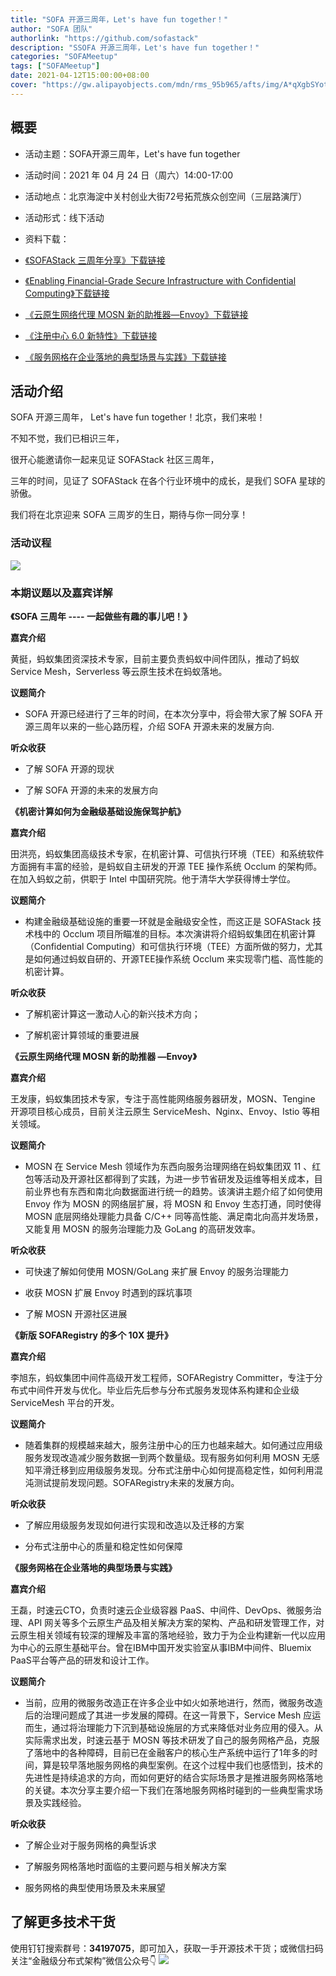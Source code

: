 ```yaml
---
title: "SOFA 开源三周年，Let's have fun together！"
author: "SOFA 团队"
authorlink: "https://github.com/sofastack"
description: "SSOFA 开源三周年，Let's have fun together！"
categories: "SOFAMeetup"
tags: ["SOFAMeetup"]
date: 2021-04-12T15:00:00+08:00
cover: "https://gw.alipayobjects.com/mdn/rms_95b965/afts/img/A*qXgbSYotC-oAAAAAAAAAAAAAARQnAQ"
---
```


## 概要

- 活动主题：SOFA开源三周年，Let's have fun together

- 活动时间：2021 年 04 月 24 日（周六）14:00-17:00

- 活动地点：北京海淀中关村创业大街72号拓荒族众创空间（三层路演厅）

- 活动形式：线下活动

- 资料下载：

- [《SOFAStack 三周年分享》下载链接](https://gw.alipayobjects.com/os/bmw-prod/1950a766-ad37-417b-b1e1-83c291143376.pdf)

- [《Enabling Financial-Grade Secure Infrastructure with Confidential Computing》下载链接](https://gw.alipayobjects.com/os/bmw-prod/83a8bfcc-b08d-475e-9bbe-7aa28009d6a5.pdf)

- [《云原生网络代理 MOSN 新的助推器—Envoy》下载链接](https://gw.alipayobjects.com/os/bmw-prod/decd8c79-7367-4956-a0c0-58d4db09add4.pdf)

- [《注册中心 6.0 新特性》下载链接](https://gw.alipayobjects.com/os/bmw-prod/e621666e-14e7-431b-9bb0-b09ce75cc139.pdf)

- [《服务网格在企业落地的典型场景与实践》下载链接](https://gw.alipayobjects.com/os/bmw-prod/c8053d67-35f6-479f-95f1-da392853c391.pdf)

## 活动介绍

SOFA 开源三周年， Let's have fun together！北京，我们来啦！

不知不觉，我们已相识三年，

很开心能邀请你一起来见证 SOFAStack 社区三周年，

三年的时间，见证了 SOFAStack 在各个行业环境中的成长，是我们 SOFA 星球的骄傲。

我们将在北京迎来 SOFA 三周岁的生日，期待与你一同分享！

### 活动议程

![](https://gw.alipayobjects.com/mdn/rms_95b965/afts/img/A*ElX_RJjMPiEAAAAAAAAAAAAAARQnAQ)

### 本期议题以及嘉宾详解

**《SOFA 三周年 ---- 一起做些有趣的事儿吧！》**

**嘉宾介绍**

黄挺，蚂蚁集团资深技术专家，目前主要负责蚂蚁中间件团队，推动了蚂蚁 Service Mesh，Serverless 等云原生技术在蚂蚁落地。

**议题简介**

- SOFA 开源已经进行了三年的时间，在本次分享中，将会带大家了解 SOFA 开源三周年以来的一些心路历程，介绍 SOFA 开源未来的发展方向.

**听众收获**

- 了解 SOFA 开源的现状  

- 了解 SOFA 开源的未来的发展方向

**《机密计算如何为金融级基础设施保驾护航》**

**嘉宾介绍**

田洪亮，蚂蚁集团高级技术专家，在机密计算、可信执行环境（TEE）和系统软件方面拥有丰富的经验，是蚂蚁自主研发的开源 TEE 操作系统 Occlum 的架构师。在加入蚂蚁之前，供职于 Intel 中国研究院。他于清华大学获得博士学位。

**议题简介**

- 构建金融级基础设施的重要一环就是金融级安全性，而这正是 SOFAStack 技术栈中的 Occlum 项目所瞄准的目标。本次演讲将介绍蚂蚁集团在机密计算（Confidential Computing）和可信执行环境（TEE）方面所做的努力，尤其是如何通过蚂蚁自研的、开源TEE操作系统 Occlum 来实现零门槛、高性能的机密计算。

**听众收获**

- 了解机密计算这一激动人心的新兴技术方向；

- 了解机密计算领域的重要进展

**《云原生网络代理 MOSN 新的助推器  —Envoy》**

**嘉宾介绍**

王发康，蚂蚁集团技术专家，专注于高性能网络服务器研发，MOSN、Tengine 开源项目核心成员，目前关注云原生 ServiceMesh、Nginx、Envoy、Istio 等相关领域。

**议题简介**

- MOSN 在 Service Mesh 领域作为东西向服务治理网络在蚂蚁集团双 11 、红包等活动及开源社区都得到了实践，为进一步节省研发及运维等相关成本，目前业界也有东西和南北向数据面进行统一的趋势。该演讲主题介绍了如何使用 Envoy 作为 MOSN 的网络层扩展，将 MOSN 和 Envoy 生态打通，同时使得 MOSN 底层网络处理能力具备 C/C++ 同等高性能、满足南北向高并发场景，又能复用 MOSN 的服务治理能力及 GoLang 的高研发效率。

**听众收获**

- 可快速了解如何使用 MOSN/GoLang 来扩展 Envoy 的服务治理能力

- 收获 MOSN 扩展 Envoy 时遇到的踩坑事项

- 了解 MOSN 开源社区进展

**《新版 SOFARegistry 的多个 10X 提升》**

**嘉宾介绍**

李旭东，蚂蚁集团中间件高级开发工程师，SOFARegistry Committer，专注于分布式中间件开发与优化。毕业后先后参与分布式服务发现体系构建和企业级 ServiceMesh 平台的开发。

**议题简介**

- 随着集群的规模越来越大，服务注册中心的压力也越来越大。如何通过应用级服务发现改造减少服务数据一到两个数量级。现有服务如何利用 MOSN 无感知平滑迁移到应用级服务发现。分布式注册中心如何提高稳定性，如何利用混沌测试提前发现问题。SOFARegistry未来的发展方向。

**听众收获**

- 了解应用级服务发现如何进行实现和改造以及迁移的方案

- 分布式注册中心的质量和稳定性如何保障

**《服务网格在企业落地的典型场景与实践》**

**嘉宾介绍**

王磊，时速云CTO，负责时速云企业级容器 PaaS、中间件、DevOps、微服务治理、API 网关等多个云原生产品及相关解决方案的架构、产品和研发管理工作，对云原生相关领域有较深的理解及丰富的落地经验，致力于为企业构建新一代以应用为中心的云原生基础平台。曾在IBM中国开发实验室从事IBM中间件、Bluemix PaaS平台等产品的研发和设计工作。

**议题简介**

- 当前，应用的微服务改造正在许多企业中如火如荼地进行，然而，微服务改造后的治理问题成了其进一步发展的障碍。在这一背景下，Service Mesh 应运而生，通过将治理能力下沉到基础设施层的方式来降低对业务应用的侵入。从实际需求出发，时速云基于 MOSN 等技术研发了自己的服务网格产品，克服了落地中的各种障碍，目前已在金融客户的核心生产系统中运行了1年多的时间，算是较早落地服务网格的典型案例。在这个过程中我们也感悟到，技术的先进性是持续追求的方向，而如何更好的结合实际场景才是推进服务网格落地的关键。本次分享主要介绍一下我们在落地服务网格时碰到的一些典型需求场景及实践经验。

**听众收获**

- 了解企业对于服务网格的典型诉求

- 了解服务网格落地时面临的主要问题与相关解决方案

- 服务网格的典型使用场景及未来展望

## 了解更多技术干货

使用钉钉搜索群号：**34197075**，即可加入，获取一手开源技术干货；或微信扫码关注“金融级分布式架构”微信公众号👇
![](https://gw.alipayobjects.com/mdn/rms_95b965/afts/img/A*s3UzR6VeQ6cAAAAAAAAAAAAAARQnAQ)
